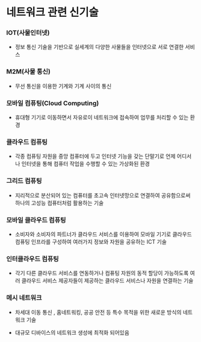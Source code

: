 # 네트워크 관련 신기술



### IOT(사물인터넷)

- 정보 통신 기술을 기반으로 실세계의 다양한 사물들을 인터넷으로 서로 연결한 서비스



### M2M(사물 통신)

- 무선 통신을 이용한 기계와 기계 사이의 통신



### 모바일 컴퓨팅(Cloud Computing)

- 휴대형 기기로 이동하면서 자유로이 네트워크에 접속하여 업무를 처리할 수 있는 환경



### 클라우드 컴퓨팅

- 각종 컴퓨팅 자원을 중앙 컴퓨터에 두고 인터넷 기능을 갖는 단말기로 언제 어디서나 인터넷을 통해 컴퓨터 작업을 수행할 수 있는 가상화된 환경



### 그리드 컴퓨팅

- 지리적으로 분산되어 있는 컴퓨터를 초고속 인터넷망으로 연결하여 공유함으로써 하나의 고성능 컴퓨터처럼 활용하는 기술



### 모바일 클라우드 컴퓨팅

- 소비자와 소비자의 파트너가 클라우드 서비스를 이용하여 모바일 기기로 클라우드 컴퓨팅 인프라를 구성하여 여러가지 정보와 자원을 공유하는 ICT 기술



### 인터클라우드 컴퓨팅

- 각기 다른 클라우드 서비스를 연동하거나 컴퓨팅 자원의 동적 할당이 가능하도록 여러 클라우드 서비스 제공자들이 제공하는 클라우드 서비스나 자원을 연결하는 기술



### 메시 네트워크

- 차세대 이동 통신 , 홈네트워킹, 공공 안전 등 특수 목적을 위한 새로운 방식의 네트워크 기술

- 대규모 디바이스의 네트워크 생성에 최적화 되어있음

  
